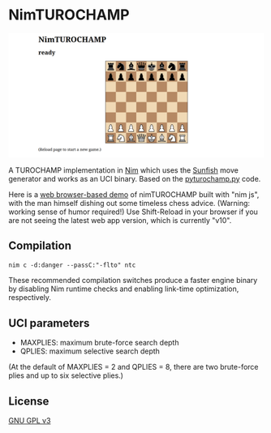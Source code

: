 # NimTUROCHAMP

![screenshot](ntc.png "NimTUROCHAMP screenshot")

A TUROCHAMP implementation in [Nim](https://nim-lang.org/) which uses the [Sunfish](https://github.com/thomasahle/sunfish) move generator and works as an UCI binary. Based on the [pyturochamp.py](https://github.com/mdoege/PyTuroChamp) code.

Here is a [web browser-based demo](https://mdoege.github.io/nimTUROCHAMP/) of nimTUROCHAMP built with "nim js", with the man himself dishing out some timeless chess advice. (Warning: working sense of humor required!) Use Shift-Reload in your browser if you are not seeing the latest web app version, which is currently "v10".

## Compilation

    nim c -d:danger --passC:"-flto" ntc

These recommended compilation switches produce a faster engine binary by disabling Nim runtime checks and enabling link-time optimization, respectively.

## UCI parameters

* MAXPLIES: maximum brute-force search depth
* QPLIES: maximum selective search depth

(At the default of MAXPLIES = 2 and QPLIES = 8, there are two brute-force plies and up to six selective plies.)

## License

[GNU GPL v3](https://www.gnu.org/licenses/gpl-3.0.en.html)

